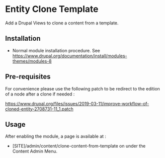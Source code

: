 Entity Clone Template
===========

Add a Drupal Views to clone a content from a template.
 
Installation
------------

* Normal module installation procedure. See
  https://www.drupal.org/documentation/install/modules-themes/modules-8
  
Pre-requisites
------------
For convenience please use the following patch to be redirect to the edition of a node after a clone if needed :

https://www.drupal.org/files/issues/2019-03-11/improve-workflow-of-cloned-entity-2708731-11_1.patch

Usage
------------
After enabling the module, a page is available at :
* [SITE]/admin/content/clone-content-from-template
on under the Content Admin Menu.
